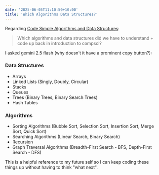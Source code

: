 ```yaml
---
date: '2025-06-05T11:10:50+10:00'
title: 'Which Algorithms Data Structures?'
---
```


Regarding [Code Simple Algorithms and Data Structures](/blog/posts/code-simple-algorithms-datastructures/):

> Which algorithms and data structures did we have to understand + code up back in introduction to compsci?

I asked gemini 2.5 flash (why doesn't it have a prominent copy button?):

### Data Structures

* Arrays
* Linked Lists (Singly, Doubly, Circular)
* Stacks
* Queues
* Trees (Binary Trees, Binary Search Trees)
* Hash Tables

### Algorithms

* Sorting Algorithms (Bubble Sort, Selection Sort, Insertion Sort, Merge Sort, Quick Sort)
* Searching Algorithms (Linear Search, Binary Search)
* Recursion
* Graph Traversal Algorithms (Breadth-First Search - BFS, Depth-First Search - DFS)


This is a helpful reference to my future self so I can keep coding these things up without having to think "what next".